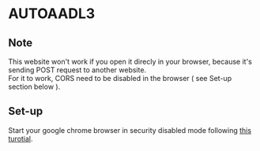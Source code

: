 # AUTOAADL3

## Note
This website won't work if you open it direcly in your browser, because it's sending POST request to another website.<br>
For it to work, CORS need to be disabled in the browser ( see Set-up section below ).

## Set-up
Start your google chrome browser in security disabled mode following [this turotial](https://medium.com/@dmadan86/run-chrome-browser-without-cors-by-disabling-web-security-d124ad4dd2cf).<br>
